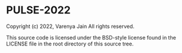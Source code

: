 # PULSE-2022

Copyright (c) 2022, Varenya Jain
All rights reserved.

This source code is licensed under the BSD-style license found in the LICENSE file in the root directory of this source tree.
